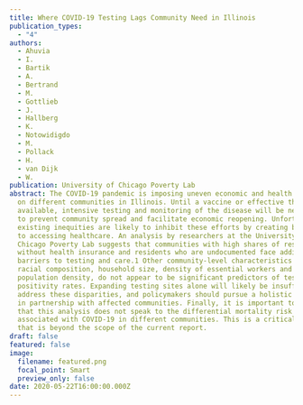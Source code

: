 ```yaml
---
title: Where COVID-19 Testing Lags Community Need in Illinois
publication_types:
  - "4"
authors:
  - Ahuvia
  - I.
  - Bartik
  - A.
  - Bertrand
  - M.
  - Gottlieb
  - J.
  - Hallberg
  - K.
  - Notowidigdo
  - M.
  - Pollack
  - H.
  - van Dijk
  - W.
publication: University of Chicago Poverty Lab
abstract: The COVID-19 pandemic is imposing uneven economic and health burdens
  on different communities in Illinois. Until a vaccine or effective therapy is
  available, intensive testing and monitoring of the disease will be necessary
  to prevent community spread and facilitate economic reopening. Unfortunately,
  existing inequities are likely to inhibit these efforts by creating barriers
  to accessing healthcare. An analysis by researchers at the University of
  Chicago Poverty Lab suggests that communities with high shares of residents
  without health insurance and residents who are undocumented face additional
  barriers to testing and care.1 Other community-level characteristics including
  racial composition, household size, density of essential workers and
  population density, do not appear to be significant predictors of test
  positivity rates. Expanding testing sites alone will likely be insufficient to
  address these disparities, and policymakers should pursue a holistic approach
  in partnership with affected communities. Finally, it is important to note
  that this analysis does not speak to the differential mortality risk
  associated with COVID-19 in different communities. This is a critical issue
  that is beyond the scope of the current report.
draft: false
featured: false
image:
  filename: featured.png
  focal_point: Smart
  preview_only: false
date: 2020-05-22T16:00:00.000Z
---
```

